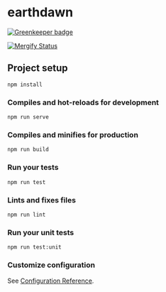 # earthdawn

[![Greenkeeper badge](https://badges.greenkeeper.io/thislooksfun/earthdawn.svg)](https://greenkeeper.io/)

[![Mergify Status][mergify-status]][mergify]

## Project setup

```
npm install
```

### Compiles and hot-reloads for development

```
npm run serve
```

### Compiles and minifies for production

```
npm run build
```

### Run your tests

```
npm run test
```

### Lints and fixes files

```
npm run lint
```

### Run your unit tests

```
npm run test:unit
```

### Customize configuration

See [Configuration Reference](https://cli.vuejs.org/config/).

<!-- Links -->

[mergify]: https://mergify.io
[mergify-status]: https://img.shields.io/endpoint.svg?url=https://gh.mergify.io/badges/thislooksfun/earthdawn&style=flat-square
